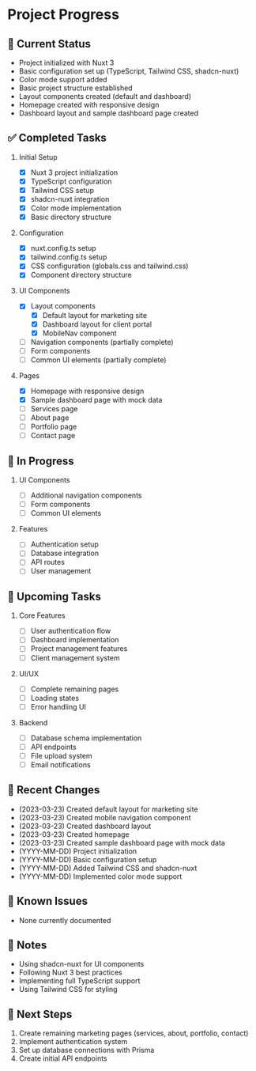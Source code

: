 # Project Progress

## 🎯 Current Status

- Project initialized with Nuxt 3
- Basic configuration set up (TypeScript, Tailwind CSS, shadcn-nuxt)
- Color mode support added
- Basic project structure established
- Layout components created (default and dashboard)
- Homepage created with responsive design
- Dashboard layout and sample dashboard page created

## ✅ Completed Tasks

1. Initial Setup

   - [x] Nuxt 3 project initialization
   - [x] TypeScript configuration
   - [x] Tailwind CSS setup
   - [x] shadcn-nuxt integration
   - [x] Color mode implementation
   - [x] Basic directory structure

2. Configuration

   - [x] nuxt.config.ts setup
   - [x] tailwind.config.ts setup
   - [x] CSS configuration (globals.css and tailwind.css)
   - [x] Component directory structure

3. UI Components

   - [x] Layout components
     - [x] Default layout for marketing site
     - [x] Dashboard layout for client portal
     - [x] MobileNav component
   - [ ] Navigation components (partially complete)
   - [ ] Form components
   - [ ] Common UI elements (partially complete)

4. Pages
   - [x] Homepage with responsive design
   - [x] Sample dashboard page with mock data
   - [ ] Services page
   - [ ] About page
   - [ ] Portfolio page
   - [ ] Contact page

## 🚧 In Progress

1. UI Components

   - [ ] Additional navigation components
   - [ ] Form components
   - [ ] Common UI elements

2. Features
   - [ ] Authentication setup
   - [ ] Database integration
   - [ ] API routes
   - [ ] User management

## 📅 Upcoming Tasks

1. Core Features

   - [ ] User authentication flow
   - [ ] Dashboard implementation
   - [ ] Project management features
   - [ ] Client management system

2. UI/UX

   - [ ] Complete remaining pages
   - [ ] Loading states
   - [ ] Error handling UI

3. Backend
   - [ ] Database schema implementation
   - [ ] API endpoints
   - [ ] File upload system
   - [ ] Email notifications

## 🔄 Recent Changes

- (2023-03-23) Created default layout for marketing site
- (2023-03-23) Created mobile navigation component
- (2023-03-23) Created dashboard layout
- (2023-03-23) Created homepage
- (2023-03-23) Created sample dashboard page with mock data
- (YYYY-MM-DD) Project initialization
- (YYYY-MM-DD) Basic configuration setup
- (YYYY-MM-DD) Added Tailwind CSS and shadcn-nuxt
- (YYYY-MM-DD) Implemented color mode support

## 🐛 Known Issues

- None currently documented

## 📝 Notes

- Using shadcn-nuxt for UI components
- Following Nuxt 3 best practices
- Implementing full TypeScript support
- Using Tailwind CSS for styling

## 🎯 Next Steps

1. Create remaining marketing pages (services, about, portfolio, contact)
2. Implement authentication system
3. Set up database connections with Prisma
4. Create initial API endpoints
